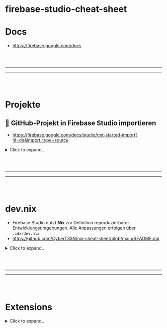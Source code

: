 # firebase-studio-cheat-sheet

# Docs
- https://firebase.google.com/docs












<br><br>
________
________
<br><br>



# Projekte

## 🚀 GitHub-Projekt in Firebase Studio importieren
- https://firebase.google.com/docs/studio/get-started-import?hl=de&import_type=source

<details><summary>Click to expand..</summary>

### Schritte:

1. **Anmelden und Firebase Studio öffnen**  
   Melde dich mit deinem Google-Konto an und öffne [Firebase Studio](https://studio.firebase.google.com).

2. **Projekt importieren**  
   Klicke auf **„Projekt importieren“** – das Dialogfeld erscheint.

3. **Repo-URL eingeben**  
   Trage deine GitHub-Repository-URL in das Feld **„Repo-URL“** ein.

4. **Projektname festlegen**  
   Gib einen Namen für dein Projekt ein.

5. **Flutter-App auswählen (optional)**  
   - Wenn du ein Flutter-Projekt importierst, aktiviere: **„Dies ist eine Flutter-App“**  
   - Andernfalls: Haken weglassen.

6. **Import starten**  
   Klicke auf **„Importieren“**.

7. **Authentifizierung (falls erforderlich)**  
   Falls das Repository **privat** ist:
   - Du wirst aufgefordert, dich zu authentifizieren.
   - Für GitHub: Folge den Anweisungen und kopiere ein **Zugriffstoken**.

✅ That’s it.

</details>

















<br><br>
________
________
<br><br>

# dev.nix
- Firebase Studio nutzt **Nix** zur Definition reproduzierbarer Entwicklungsumgebungen. Alle Anpassungen erfolgen über `.idx/dev.nix`.
- https://github.com/CyberT33N/nix-cheat-sheet/blob/main/README.md

<details><summary>Click to expand..</summary>

# Templates

## Example
```nix
# To learn more about how to use Nix to configure your environment
# see: https://firebase.google.com/docs/studio/customize-workspace
{ pkgs, ... }: {
  # Which nixpkgs channel to use.
  channel = "stable-24.05"; # or "unstable"

  # Use https://search.nixos.org/packages to find packages
  packages = [
     # ==== TERMINAL ====
     pkgs.starship

     pkgs.zsh
     pkgs.oh-my-zsh
     pkgs.zsh-syntax-highlighting     # Syntax-Highlighting
     pkgs.zsh-history-substring-search # History Search (Pfeiltasten)

     pkgs.wget

     # ==== DOCKER ====
     pkgs.docker
     pkgs.docker-compose

     # ==== EDITOR ====
     pkgs.nano

  ];

  # Sets environment variables in the workspace
  env = {};
  idx = {
    # Search for the extensions you want on https://open-vsx.org/ and use "publisher.id"
    extensions = [
      # "vscodevim.vim"
    ];

    # Enable previews
    previews = {
      enable = true;
      previews = {
        # web = {
        #   # Example: run "npm run dev" with PORT set to IDX's defined port for previews,
        #   # and show it in IDX's web preview panel
        #   command = ["npm" "run" "dev"];
        #   manager = "web";
        #   env = {
        #     # Environment variables to set for your server
        #     PORT = "$PORT";
        #   };
        # };
      };
    };

    # Workspace lifecycle hooks
    workspace = {
      # Runs when a workspace is first created
      onCreate = {
        # Example: install JS dependencies from NPM
        npm-install = "npm ci --prefer-offline --timing";
        default.openFiles = [ ".idx/dev.nix" "README.md" ];
      };
      # Runs when the workspace is (re)started
      onStart = {
        # Example: start a background task to watch and re-build backend code
        # watch-backend = "npm run watch-backend";
        start-db = "docker-compose up -d mongo";
        update-cursor-rules = "bash update-cursor-rules.sh";

        # --- Starship Initialisierung (wie zuvor) ---
        init-starship-zsh = ''
          if ! grep -Fq 'eval "$(starship init zsh)"' ~/.zshrc; then
            echo "" >> ~/.zshrc
            echo "# Initialize Starship prompt" >> ~/.zshrc
            echo 'eval "$(starship init zsh)"' >> ~/.zshrc
            echo "INFO: Starship initialization added to ~/.zshrc."
          fi
        '';

        # --- Zsh Plugins sourcen ---
        source-zsh-plugins = ''
          ZSHRC_CHANGED=0 # Flag um zu sehen ob was geändert wurde

          # Source Syntax Highlighting if not already sourced
          SYNTAX_HIGHLIGHT_PATH="${pkgs.zsh-syntax-highlighting}/share/zsh-syntax-highlighting/zsh-syntax-highlighting.zsh"
          if ! grep -Fq "source $SYNTAX_HIGHLIGHT_PATH" ~/.zshrc; then
            echo "" >> ~/.zshrc
            echo "# Source Zsh Syntax Highlighting" >> ~/.zshrc
            echo "source $SYNTAX_HIGHLIGHT_PATH" >> ~/.zshrc
            ZSHRC_CHANGED=1
          fi

          # Source History Substring Search if not already sourced
          HISTORY_SEARCH_PATH="${pkgs.zsh-history-substring-search}/share/zsh-history-substring-search/zsh-history-substring-search.zsh"
          if ! grep -Fq "source $HISTORY_SEARCH_PATH" ~/.zshrc; then
            echo "" >> ~/.zshrc
            echo "# Source Zsh History Substring Search" >> ~/.zshrc
            echo "source $HISTORY_SEARCH_PATH" >> ~/.zshrc
            ZSHRC_CHANGED=1
          fi

          # (Optional) Source Autosuggestions
          # AUTO_SUGGEST_PATH="${pkgs.zsh-autosuggestions}/share/zsh-autosuggestions/zsh-autosuggestions.zsh"
          # if ! grep -Fq "source $AUTO_SUGGEST_PATH" ~/.zshrc; then
          #   echo "" >> ~/.zshrc
          #   echo "# Source Zsh Autosuggestions" >> ~/.zshrc
          #   echo "source $AUTO_SUGGEST_PATH" >> ~/.zshrc
          #   ZSHRC_CHANGED=1
          # fi

          if [ "$ZSHRC_CHANGED" -eq 1 ]; then
             echo "INFO: Zsh plugin source lines added/updated in ~/.zshrc."
          else
             echo "INFO: Zsh plugin source lines already present in ~/.zshrc."
          fi
        '';
        # --------------------------
      };
    };
  };
}

```

## Community Templates
- https://github.com/project-idx/community-templates/tree/main


<br><br>

# Firebase Studio (IDX) `dev.nix` Cheatsheet

Diese Datei (`.idx/dev.nix`) nutzt **Nix**, um **reproduzierbare und versionierbare** Entwicklungsumgebungen für Firebase Studio (ehemals Project IDX) zu definieren.

**Warum `dev.nix`?**

*   **Deklarativ:** Beschreibt den *gewünschten Zustand* der Umgebung, nicht die Schritte dorthin.
*   **Reproduzierbar:** Stellt sicher, dass jeder im Team exakt dieselbe Entwicklungsumgebung mit den gleichen Werkzeugen und Versionen erhält.
*   **Versionierbar:** Änderungen an der Umgebung können wie Code über Git verfolgt werden.

## Grundlegende Struktur

```nix
# Importiert den Nix-Paketsatz (pkgs) und erlaubt weitere Argumente (...)
{ pkgs, ... }: {

  # Hier kommen alle Konfigurationsoptionen rein
  # z.B. channel, packages, env, idx, services

}
```

---

## Hauptkonfigurationsoptionen (Top-Level)

Diese Attribute werden direkt im Haupt-Attributsatz definiert.

### `channel`

*   **Zweck:** Wählt den [Nixpkgs](https://github.com/NixOS/nixpkgs) Channel (Paket-Sammlung).
*   **Typ:** `String`
*   **Werte:**
    *   `"stable-YY.MM"` (z.B. `"stable-24.05"`): Empfohlen für Stabilität.
    *   `"unstable"`: Neueste Pakete, potenziell weniger getestet.
*   **Beispiel:**
    ```nix
    channel = "stable-24.05";
    ```

### `packages`

*   **Zweck:** Installiert Systempakete und Werkzeuge in der Umgebung.
*   **Suche:** Finde Pakete auf [search.nixos.org/packages](https://search.nixos.org/packages).
*   **Typ:** `Liste von Nix-Paket-Derivationen`
*   **Beispiele:**
    ```nix
    packages = [
      # Basis-Tools
      pkgs.git
      pkgs.zsh
      pkgs.starship

      # Programmiersprachen / Runtimes
      pkgs.nodejs_20  # Spezifische Node.js Version
      pkgs.yarn
      # pkgs.python3
      # pkgs.go

      # Cloud Tools
      pkgs.google-cloud-sdk # Basis SDK

      # SDK mit zusätzlichen Komponenten (Beispiel)
      (pkgs.google-cloud-sdk.withExtraComponents [
        pkgs.google-cloud-sdk.components.gke-gcloud-auth-plugin
        pkgs.google-cloud-sdk.components.cloud-datastore-emulator
      ])

      # Andere Tools
      pkgs.docker
      pkgs.kubectl
    ];
    ```

### `env`

*   **Zweck:** Definiert globale Umgebungsvariablen für die Workspace-Shell.
*   **Typ:** `Attributsatz` (Key-Value-Paare von Strings)
*   **Beispiel:**
    ```nix
    env = {
      NODE_ENV = "development";
      API_URL = "http://localhost:3000";
      # Variable kann auf Pfade von installierten Paketen verweisen
      GOOGLE_APPLICATION_CREDENTIALS = "${pkgs.google-cloud-sdk}/bin/gcloud"; # Beispiel
    };
    ```

### `services`

*   **Zweck:** Aktiviert und konfiguriert von Firebase Studio verwaltete Hintergrunddienste.
*   **Typ:** `Attributsatz`
*   **Beispiele:**
    ```nix
    services = {
      # Aktiviert den Redis-Dienst
      redis.enable = true;

      # Aktiviert den MySQL/MariaDB-Dienst
      mysql.enable = true;
      # mysql.package = pkgs.mariadb; # Optional: Spezifisches Paket wählen
      # mysql.initialDatabases = [ { name = "mydb"; } ]; # Optional: DBs anlegen

      # Aktiviert den Pub/Sub Emulator
      pubsub.enable = true;
      # pubsub.port = 8085; # Optional: Port ändern
      # pubsub.host = "localhost"; # Optional: Host ändern

      # Aktiviert den Firestore Emulator (wenn 'google-cloud-sdk' installiert ist)
      # firestore.enable = true;
    };
    ```
    *Hinweis: Die Verfügbarkeit und Optionen können sich ändern. Siehe offizielle Doku für Details.*

---

## Firebase Studio (IDX) spezifische Konfiguration (`idx`)

Dieser verschachtelte Attributsatz steuert IDE-spezifische Funktionen.

### `idx.extensions`

*   **Zweck:** Installiert automatisch VS Code-Erweiterungen für das Projekt.
*   **Suche:** Finde IDs (`publisher.extensionId`) auf [open-vsx.org](https://open-vsx.org).
*   **Typ:** `Liste von Strings`
*   **Beispiel:**
    ```nix
    idx.extensions = [
      "vscodevim.vim"           # Vim Keybindings
      "dbaeumer.vscode-eslint"  # ESLint Linter
      "esbenp.prettier-vscode"  # Prettier Formatter
      "angular.ng-template"     # Angular Language Service
      "googlecloudtools.cloudcode" # Google Cloud / Firebase Tools
    ];
    ```
    *(Erweiterungen können auch manuell über die UI installiert werden, diese sind dann nur für deinen persönlichen Workspace aktiv.)*

### `idx.previews`

*   **Zweck:** Konfiguriert, wie Webserver oder andere Prozesse für die Vorschau gestartet werden.
*   **Typ:** `Attributsatz`
*   **Sub-Attribute:**
    *   `enable`: (`Boolean`, default: `true`) Schaltet die Vorschau-Funktion an/aus.
    *   `previews`: (`Attributsatz`) Definiert die einzelnen Vorschau-Konfigurationen. Jeder Key ist ein Name (z.B. `web`, `api`).

*   **Struktur einer einzelnen Vorschau (z.B. `idx.previews.previews.web`):**
    *   `command`: (`Liste von Strings`) Der auszuführende Befehl zum Starten des Servers/Prozesses.
    *   `manager`: (`String`) Typ der Vorschau.
        *   `"web"`: Öffnet die URL im integrierten Vorschau-Panel.
        *   `"process"`: Startet nur den Prozess ohne UI-Panel (nützlich für reine APIs oder Hintergrundtasks).
    *   `env`: (`Attributsatz`, optional) Zusätzliche Umgebungsvariablen für *diesen* Vorschau-Prozess.
        *   **Wichtig:** Verwende `$PORT`, um den von IDX zugewiesenen Port zu erhalten.
    *   `rootDir`: (`String`, optional, manchmal auch `cwd`) Verzeichnis, aus dem der `command` ausgeführt wird (relativ zum Workspace-Root).

*   **Beispiel:**
    ```nix
    idx.previews = {
      enable = true;
      previews = {
        # Einfacher Dev-Server
        web = {
          command = ["npm" "run" "dev"];
          manager = "web";
          env = { PORT = "$PORT"; HOST = "0.0.0.0"; };
        };
        # Komplexerer Startbefehl mit Argumenten und spezifischem Verzeichnis
        angular-app = {
          command = [ "npm", "run", "start", "--", "--port", "$PORT", "--host", "0.0.0.0", "--disable-host-check" ];
          manager = "web";
          rootDir = "my-angular-project"; # Führt npm im Unterordner aus
        };
        # Reiner Backend-Prozess ohne Web-UI
        api = {
          command = ["npm" "run" "start:api"];
          manager = "process";
          env = { PORT = "$PORT"; DATABASE_URL = "mysql://user:pass@localhost/mydb"; };
          rootDir = "server";
        };
      };
    };
    ```

### `idx.workspace`

*   **Zweck:** Definiert Befehle, die zu bestimmten Zeitpunkten im Workspace-Lebenszyklus ausgeführt werden.
*   **Typ:** `Attributsatz`
*   **Sub-Attribute:**
    *   `onCreate`: (`Attributsatz`) Befehle werden *einmalig* beim Erstellen des Workspaces ausgeführt (z.B. `npm install`). Keys sind Namen für die Schritte, Values die Shell-Befehle.
    *   `onStart`: (`Attributsatz`) Befehle werden *jedes Mal* beim Starten/Neustarten des Workspaces ausgeführt (z.B. Starten von Watchern, Hintergrunddiensten).

*   **Beispiel:**
    ```nix
    idx.workspace = {
      onCreate = {
        install-deps = "npm install";
        # setup-db = "npm run db:migrate";
      };
      onStart = {
        # Startet einen Watcher im Hintergrund (das '&' ist wichtig)
        # watch-files = "npm run watch &";
      };
    };
    ```

---

## Vollständiges Beispiel (`.idx/dev.nix`)

```nix
# Mehr Infos: https://firebase.google.com/docs/studio/customize-workspace
{ pkgs, ... }: {

  # 1. Nixpkgs Channel
  channel = "stable-24.05";

  # 2. Systempakete
  packages = [
    pkgs.git
    pkgs.zsh
    pkgs.starship
    pkgs.nodejs_20
    (pkgs.google-cloud-sdk.withExtraComponents [
      pkgs.google-cloud-sdk.components.cloud-datastore-emulator
    ])
    pkgs.docker
  ];

  # 3. Globale Umgebungsvariablen
  env = {
    NODE_ENV = "development";
    TZ = "Europe/Berlin"; # Zeitzone setzen
  };

  # 4. Verwaltete Dienste
  services = {
    redis.enable = true;
    # mysql.enable = true;
  };

  # 5. Firebase Studio (IDX) spezifische Konfiguration
  idx = {
    # 5.1 IDE-Erweiterungen
    extensions = [
      "esbenp.prettier-vscode"
      "dbaeumer.vscode-eslint"
      "googlecloudtools.cloudcode"
    ];

    # 5.2 Vorschau-Konfiguration
    previews = {
      enable = true;
      previews = {
        web = {
          command = ["npm", "run", "dev", "--", "--port", "$PORT", "--host", "0.0.0.0"];
          manager = "web";
          env = { NODE_OPTIONS = "--max-old-space-size=4096"; }; # Beispiel für Node-Option
        };
      };
    };

    # 5.3 Workspace Lebenszyklus-Hooks
    workspace = {
      onCreate = {
        install-dependencies = "npm install";
      };
      onStart = {
        # info = "echo 'Workspace started!'"; # Einfacher Info-Befehl
      };
    };
  };
}
```

---

## Nützliche Ressourcen

*   🔍 **Paketsuche:** [search.nixos.org/packages](https://search.nixos.org/packages)
*   🧩 **Erweiterungssuche:** [open-vsx.org](https://open-vsx.org)
*   📚 **Offizielle `dev.nix` Referenz:** [firebase.google.com/docs/studio/customize-workspace](https://firebase.google.com/docs/studio/customize-workspace)
*   🧪 **Benutzerdefinierte Vorlagen:** [firebase.google.com/docs/studio/custom-templates](https://firebase.google.com/docs/studio/custom-templates)

---

_Hinweis: Die `dev.nix`-Syntax und die verfügbaren Optionen können sich mit Updates von Firebase Studio weiterentwickeln._




</details>


















<br><br>
________
________
<br><br>

# Extensions

<details><summary>Click to expand..</summary>

# Marketplace
- https://open-vsx.org/


# 🧾Best Extensionms

| Name                  | Publisher ID                          | Link                                                                 |
|-----------------------|----------------------------------------|----------------------------------------------------------------------|
| Background            | `shalldie.background`                  | [🔗 Link](https://open-vsx.org/extension/shalldie/background)        |
| Docker                | `ms-azuretools.vscode-docker`          | [🔗 Link](https://open-vsx.org/extension/ms-azuretools/vscode-docker)|
| Dotenv                | `mikestead.dotenv`                     | [🔗 Link](https://open-vsx.org/extension/mikestead/dotenv)           |
| Error Lens           | `usernamehw.errorlens`                 | [🔗 Link](https://open-vsx.org/extension/usernamehw/errorlens)       |
| ESLint                | `dbaeumer.vscode-eslint`               | [🔗 Link](https://open-vsx.org/extension/dbaeumer/vscode-eslint)     |
| Fluent Icons          | `miguelsolorio.fluent-icons`           | [🔗 Link](https://open-vsx.org/extension/miguelsolorio/fluent-icons) |
| GitLens               | `eamodio.gitlens`                      | [🔗 Link](https://open-vsx.org/extension/eamodio/gitlens)            |
| Five Server           | `ritwickdey.LiveServer`                   | [🔗 Link](https://open-vsx.org/extension/ritwickdey/LiveServer         |
| Nuxt MDC              | `Nuxt.mdc`                             | [🔗 Link](https://open-vsx.org/extension/Nuxt/mdc)                   |
| PostCSS               | `csstools.postcss`                     | [🔗 Link](https://open-vsx.org/extension/csstools/postcss)           |
| PowerShell            | `ms-vscode.powershell`                 | [🔗 Link](https://open-vsx.org/extension/ms-vscode/powershell)       |
| Python                | `ms-python.python`                     | [🔗 Link](https://open-vsx.org/extension/ms-python/python)           |
| Symbols               | `castrogusttavo.symbols`               | [🔗 Link](https://open-vsx.org/extension/castrogusttavo/symbols)     |
| Animations            | `BrandonKirbyson.vscode-animations`    | [🔗 Link](https://open-vsx.org/extension/BrandonKirbyson/vscode-animations) |
| VSCode Pets           | `tonybaloney.vscode-pets`              | [🔗 Link](https://open-vsx.org/extension/tonybaloney/vscode-pets)    |

---

### 🛠️ dev.nix Ausschnitt (`idx.extensions`)

```nix
idx.extensions = [
  "shalldie.background"
  "ms-azuretools.vscode-docker"
  "mikestead.dotenv"
  "usernamehw.errorlens"
  "dbaeumer.vscode-eslint"
  "miguelsolorio.fluent-icons"
  "eamodio.gitlens"
  "yandeu.five-server"
  "Nuxt.mdc"
  "csstools.postcss"
  "ms-vscode.powershell"
  "ms-python.python"
  "castrogusttavo.symbols"
  "BrandonKirbyson.vscode-animations"
  "tonybaloney.vscode-pets"
];
```


   
</details>





